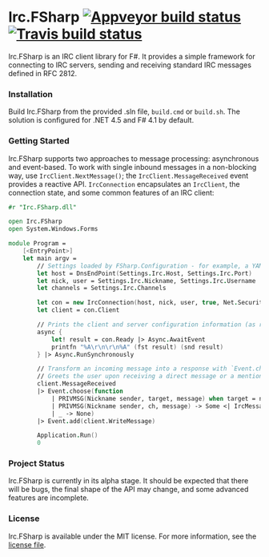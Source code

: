# Irc.FSharp [![Appveyor build status](https://ci.appveyor.com/api/projects/status/phblrb0ix2g1kowr?svg=true)](https://ci.appveyor.com/project/cagyirey/irc-fsharp) [![Travis build status](https://travis-ci.org/cagyirey/Irc.FSharp.svg?branch=master)](https://travis-ci.org/cagyirey/Irc.FSharp)

Irc.FSharp is an IRC client library for F#. It provides a simple framework for connecting to IRC servers, sending and receiving standard IRC messages defined in RFC 2812.

### Installation

Build Irc.FSharp from the provided .sln file, `build.cmd` or `build.sh`. The solution is configured for .NET 4.5 and F# 4.1 by default.

### Getting Started

Irc.FSharp supports two approaches to message processing: asynchronous and event-based. To work with single inbound messages in a non-blocking way, use `IrcClient.NextMessage()`; the `IrcClient.MessageReceived` event provides a reactive API. `IrcConnection` encapsulates an `IrcClient`, the connection state, and some common features of an IRC client:

```fsharp
#r "Irc.FSharp.dll"

open Irc.FSharp
open System.Windows.Forms

module Program = 
    [<EntryPoint>]
    let main argv =
        // Settings loaded by FSharp.Configuration - for example, a YAML or XML config file
        let host = DnsEndPoint(Settings.Irc.Host, Settings.Irc.Port)
        let nick, user = Settings.Irc.Nickname, Settings.Irc.Username
        let channels = Settings.Irc.Channels

        let con = new IrcConnection(host, nick, user, true, Net.Security.RemoteCertificateValidationCallback(fun _ _ _ _ -> true))
        let client = con.Client

        // Prints the client and server configuration information (as reported by the server)
        async {
            let! result = con.Ready |> Async.AwaitEvent
            printfn "%A\r\n\r\n%A" (fst result) (snd result)
        } |> Async.RunSynchronously

        // Transform an incoming message into a response with `Event.choose`, then send it
        // Greets the user upon receiving a direct message or a mention in a channel
        client.MessageReceived
        |> Event.choose(function
            | PRIVMSG(Nickname sender, target, message) when target = nick -> Some <| IrcMessage.privmsg [ sender ] "Hello!"
            | PRIVMSG(Nickname sender, ch, message) -> Some <| IrcMessage.privmsg [ch] (sprintf "%s: Hello!" sender)
            | _ -> None)
        |> Event.add(client.WriteMessage)

        Application.Run()
        0
```

### Project Status

Irc.FSharp is currently in its alpha stage. It should be expected that there will be bugs, the final shape of the API may change, and some advanced features are incomplete.

### License

Irc.FSharp is available under the MIT license. For more information, see the [license file](https://github.com/cagyirey/Irc.FSharp/blob/master/LICENSE.md).
